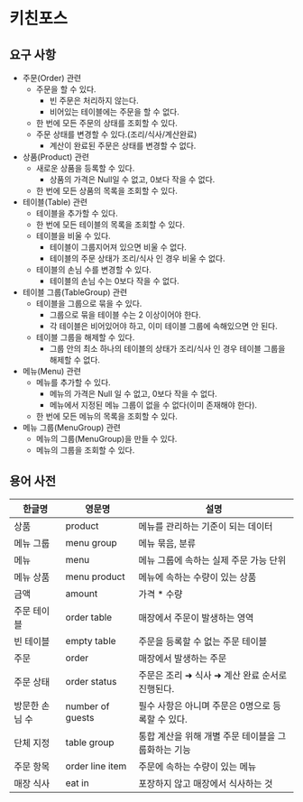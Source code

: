 # 키친포스

## 요구 사항
- 주문(Order) 관련
    - 주문을 할 수 있다.
        - 빈 주문은 처리하지 않는다.
        - 비어있는 테이블에는 주문을 할 수 없다.
    - 한 번에 모든 주문의 상태를 조회할 수 있다.
    - 주문 상태를 변경할 수 있다.(조리/식사/계산완료)
        - 계산이 완료된 주문은 상태를 변경할 수 없다.
- 상품(Product) 관련
    - 새로운 상품을 등록할 수 있다.
        - 상품의 가격은 Null일 수 없고, 0보다 작을 수 없다.
    - 한 번에 모든 상품의 목록을 조회할 수 있다.
- 테이블(Table) 관련
    - 테이블을 추가할 수 있다.
    - 한 번에 모든 테이블의 목록을 조회할 수 있다.
    - 테이블을 비울 수 있다.
        - 테이블이 그룹지어져 있으면 비울 수 없다.
        - 테이블의 주문 상태가 조리/식사 인 경우 비울 수 없다.
    - 테이블의 손님 수를 변경할 수 있다.
        - 테이블의 손님 수는 0보다 작을 수 없다.
- 테이블 그룹(TableGroup) 관련
    - 테이블을 그룹으로 묶을 수 있다.
        - 그룹으로 묶을 테이블 수는 2 이상이어야 한다.
        - 각 테이블은 비어있어야 하고, 이미 테이블 그룹에 속해있으면 안 된다. 
    - 테이블 그룹을 해제할 수 있다.
        - 그룹 안의 최소 하나의 테이블의 상태가 조리/식사 인 경우 테이블 그룹을 해제할 수 없다.
- 메뉴(Menu) 관련
    - 메뉴를 추가할 수 있다.
        - 메뉴의 가격은 Null 일 수 없고, 0보다 작을 수 없다.
        - 메뉴에서 지정된 메뉴 그룹이 없을 수 없다(이미 존재해야 한다).
    - 한 번에 모든 메뉴의 목록을 조회할 수 있다.
- 메뉴 그룹(MenuGroup) 관련
    - 메뉴의 그룹(MenuGroup)을 만들 수 있다.
    - 메뉴의 그룹을 조회할 수 있다.


## 용어 사전

| 한글명 | 영문명 | 설명 |
| --- | --- | --- |
| 상품 | product | 메뉴를 관리하는 기준이 되는 데이터 |
| 메뉴 그룹 | menu group | 메뉴 묶음, 분류 |
| 메뉴 | menu | 메뉴 그룹에 속하는 실제 주문 가능 단위 |
| 메뉴 상품 | menu product | 메뉴에 속하는 수량이 있는 상품 |
| 금액 | amount | 가격 * 수량 |
| 주문 테이블 | order table | 매장에서 주문이 발생하는 영역 |
| 빈 테이블 | empty table | 주문을 등록할 수 없는 주문 테이블 |
| 주문 | order | 매장에서 발생하는 주문 |
| 주문 상태 | order status | 주문은 조리 ➜ 식사 ➜ 계산 완료 순서로 진행된다. |
| 방문한 손님 수 | number of guests | 필수 사항은 아니며 주문은 0명으로 등록할 수 있다. |
| 단체 지정 | table group | 통합 계산을 위해 개별 주문 테이블을 그룹화하는 기능 |
| 주문 항목 | order line item | 주문에 속하는 수량이 있는 메뉴 |
| 매장 식사 | eat in | 포장하지 않고 매장에서 식사하는 것 |
